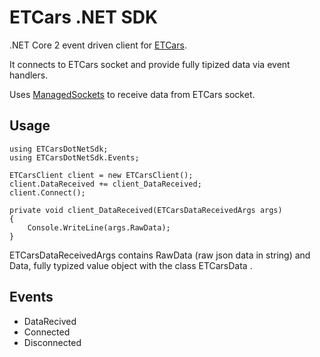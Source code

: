 ﻿# ETCars .NET SDK

.NET Core 2 event driven client for [ETCars](https://etcars.menzelstudios.com/).

It connects to ETCars socket and provide fully tipized data via event handlers.

Uses [ManagedSockets](https://github.com/umby24/ManagedSockets) to receive data from ETCars socket.

## Usage

```
using ETCarsDotNetSdk;
using ETCarsDotNetSdk.Events;

ETCarsClient client = new ETCarsClient();
client.DataReceived += client_DataReceived;
client.Connect();

private void client_DataReceived(ETCarsDataReceivedArgs args)
{
    Console.WriteLine(args.RawData);
}
```

ETCarsDataReceivedArgs contains RawData (raw json data in string) and Data, fully typized value object with the class ETCarsData .

## Events

* DataRecived
* Connected
* Disconnected
